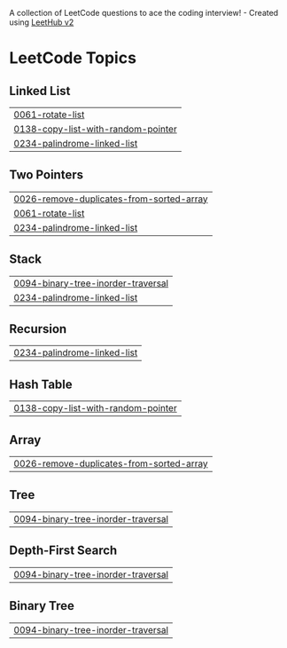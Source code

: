 A collection of LeetCode questions to ace the coding interview! - Created using [LeetHub v2](https://github.com/arunbhardwaj/LeetHub-2.0)
<!---LeetCode Topics Start-->
# LeetCode Topics
## Linked List
|  |
| ------- |
| [0061-rotate-list](https://github.com/A-Dharnish/Leetcode/tree/master/0061-rotate-list) |
| [0138-copy-list-with-random-pointer](https://github.com/A-Dharnish/Leetcode/tree/master/0138-copy-list-with-random-pointer) |
| [0234-palindrome-linked-list](https://github.com/A-Dharnish/Leetcode/tree/master/0234-palindrome-linked-list) |
## Two Pointers
|  |
| ------- |
| [0026-remove-duplicates-from-sorted-array](https://github.com/A-Dharnish/Leetcode/tree/master/0026-remove-duplicates-from-sorted-array) |
| [0061-rotate-list](https://github.com/A-Dharnish/Leetcode/tree/master/0061-rotate-list) |
| [0234-palindrome-linked-list](https://github.com/A-Dharnish/Leetcode/tree/master/0234-palindrome-linked-list) |
## Stack
|  |
| ------- |
| [0094-binary-tree-inorder-traversal](https://github.com/A-Dharnish/Leetcode/tree/master/0094-binary-tree-inorder-traversal) |
| [0234-palindrome-linked-list](https://github.com/A-Dharnish/Leetcode/tree/master/0234-palindrome-linked-list) |
## Recursion
|  |
| ------- |
| [0234-palindrome-linked-list](https://github.com/A-Dharnish/Leetcode/tree/master/0234-palindrome-linked-list) |
## Hash Table
|  |
| ------- |
| [0138-copy-list-with-random-pointer](https://github.com/A-Dharnish/Leetcode/tree/master/0138-copy-list-with-random-pointer) |
## Array
|  |
| ------- |
| [0026-remove-duplicates-from-sorted-array](https://github.com/A-Dharnish/Leetcode/tree/master/0026-remove-duplicates-from-sorted-array) |
## Tree
|  |
| ------- |
| [0094-binary-tree-inorder-traversal](https://github.com/A-Dharnish/Leetcode/tree/master/0094-binary-tree-inorder-traversal) |
## Depth-First Search
|  |
| ------- |
| [0094-binary-tree-inorder-traversal](https://github.com/A-Dharnish/Leetcode/tree/master/0094-binary-tree-inorder-traversal) |
## Binary Tree
|  |
| ------- |
| [0094-binary-tree-inorder-traversal](https://github.com/A-Dharnish/Leetcode/tree/master/0094-binary-tree-inorder-traversal) |
<!---LeetCode Topics End-->